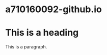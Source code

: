 # a710160092-github.io
<!DOCTYPE html>
<html>
<body>

<h1>This is a heading</h1>
<p>This is a paragraph.</p>

</body>
</html>
